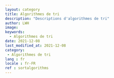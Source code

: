 ```yaml
---
layout: category
title: Algorithmes de tri
description: "Descriptions d'algorithmes de tri"
author: LWH
image: 
keywords: 
  - Algorithmes de tri
date: 2021-12-08
last_modified_at: 2021-12-08
category: 
 - Algorithmes de tri 
lang : fr
locale : fr-FR
ref : sortalgorithms
---
```


